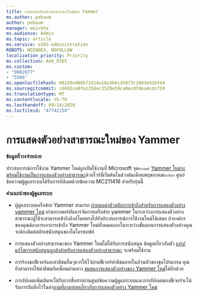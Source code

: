 ```yaml
---
title: การแสดงตัวอย่างสาธารณะใหม่ของ Yammer
ms.author: pebaum
author: pebaum
manager: mnirkhe
ms.audience: Admin
ms.topic: article
ms.service: o365-administration
ROBOTS: NOINDEX, NOFOLLOW
localization_priority: Priority
ms.collection: Adm_O365
ms.custom:
- "9002877"
- "5566"
ms.openlocfilehash: 08228ed86b72414a16a3b6cd5873c1043e916fd4
ms.sourcegitcommit: c6692ce0fa1358ec3529e59ca0ecdfdea4cdc759
ms.translationtype: MT
ms.contentlocale: th-TH
ms.lasthandoff: 09/14/2020
ms.locfileid: "47742150"
---
```

# <a name="new-yammer-public-preview"></a>การแสดงตัวอย่างสาธารณะใหม่ของ Yammer

**ข้อมูลที่วางจำหน่าย**

ประสบการณ์การใช้งาน Yammer ใหม่ถูกเปิดใช้งานที่ Microsoft จุด๒๐๑๙ [Yammer ใหม่จะพร้อมใช้งานเป็นการแสดงตัวอย่างสาธารณะ](https://docs.microsoft.com/yammer/get-started-with-yammer/newyammer-faq)ด้วยไวร์ที่เริ่มต้นในช่วงต้นเดือนพฤษภาคม๒๐๒๐ ศูนย์ข้อความผู้ดูแลระบบได้รับการอัปเดตด้วยข้อความ MC211416 สำหรับรุ่นนี้

**คำแนะนำของผู้ดูแลระบบ**

- ผู้ดูแลระบบเครือข่าย Yammer สามารถ [กำหนดค่าตัวสลับการเข้าถึงสำหรับการแสดงตัวอย่าง yammer ใหม่](https://docs.microsoft.com/yammer/get-started-with-yammer/administrative-settings-opt-in-newyammer) ผ่านทางพอร์ทัลการจัดการเครือข่าย yammer ในระหว่างการแสดงตัวอย่างสาธารณะผู้ใช้จะสามารถเข้าถึงลิงก์โดยตรงไปยังประสบการณ์การใช้งานใหม่ได้เสมอ ถ้าองค์กรของคุณต้องการเอาการเข้าถึง Yammer ใหม่ทั้งหมดออกในระหว่างขั้นตอนการแสดงตัวอย่างคุณจะต้องติดต่อฝ่ายสนับสนุนของไมโครซอฟท์

- การแสดงตัวอย่างสาธารณะของ Yammer ใหม่ไม่ได้รับการสนับสนุน ข้อมูลเกี่ยวกับตัว [แบ่ง/แก้ไขการสนับสนุนลูกค้าสำหรับการแสดงตัวอย่างสาธารณะ](https://docs.microsoft.com/yammer/get-started-with-yammer/newyammer-faq#yammer-preview-customer-support) จะพร้อมใช้งาน

- การร้องขอฟีเจอร์และคำติชมอื่นๆควรให้ไว้ผ่านฟีเจอร์คำติชมภายในส่วนหัวของชุดโปรแกรม คุณยังสามารถให้คำติชมกับเพื่อนผ่านทาง [ชุมชนการแสดงตัวอย่างของ Yammer ใหม่](https://techcommunity.microsoft.com/t5/new-yammer-preview/bd-p/NewYammerPreview)ได้อีกด้วย

- การอัปเดตเพิ่มเติมจะได้รับการสื่อสารผ่านศูนย์ข้อความผู้ดูแลระบบและการอัปเดตของฟีเจอร์จะได้รับการบันทึกไว้ในคำ[ถามที่ถามบ่อยเกี่ยวกับการแสดงตัวอย่าง Yammer ใหม่](https://docs.microsoft.com/yammer/get-started-with-yammer/newyammer-faq)
